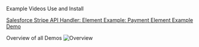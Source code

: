 Example Videos Use and Install
 
[Salesforce Stripe API Handler: Element Example: Payment Element Example Demo](https://youtu.be/mC-Lhi-N_iE)

Overview of all Demos
![Overview](https://github.com/millin-stripe/SalesForce-StripeHandler/blob/main/Screenshots/sf-stripe-overview.gif)
